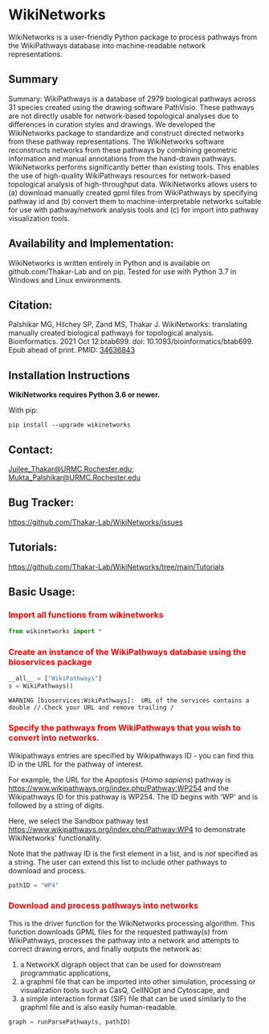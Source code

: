 # WikiNetworks
WikiNetworks is a user-friendly Python package to process pathways from the WikiPathways database into machine-readable network representations.
## Summary
Summary: WikiPathways is a database of 2979 biological pathways across 31 species created using the drawing software PathVisio. These pathways are not directly usable for network-based topological analyses due to differences in curation styles and drawings. We developed the WikiNetworks package to standardize and construct directed networks from these pathway representations. 
The WikiNetworks software reconstructs networks from these pathways by combining geometric information and manual annotations from the hand-drawn pathways. WikiNetworks performs significantly better than existing tools. This enables the use of high-quality WikiPathways resources for network-based topological analysis of high-throughput data.  WikiNetworks allows users to (a) download manually created gpml files from WikiPathways by specifying pathway id and (b) convert them to machine-interpretable networks suitable for use with pathway/network analysis tools and (c) for import into pathway visualization tools.  
## Availability and Implementation: 
WikiNetworks is written entirely in Python and is available on github.com/Thakar-Lab and on pip. Tested for use with Python 3.7 in Windows and Linux environments.
## Citation:
Palshikar MG, Hilchey SP, Zand MS, Thakar J. WikiNetworks: translating manually created biological pathways for topological analysis. Bioinformatics. 2021 Oct 12:btab699. doi: 10.1093/bioinformatics/btab699. Epub ahead of print. PMID: [34636843](https://pubmed.ncbi.nlm.nih.gov/34636843/) 

## Installation Instructions

**WikiNetworks requires Python 3.6 or newer.**

With pip:

    pip install --upgrade wikinetworks

## Contact: 
Juilee_Thakar@URMC.Rochester.edu; Mukta_Palshikar@URMC.Rochester.edu
## Bug Tracker:
https://github.com/Thakar-Lab/WikiNetworks/issues
## Tutorials:
https://github.com/Thakar-Lab/WikiNetworks/tree/main/Tutorials
## Basic Usage:
### <font color='red'>Import all functions from wikinetworks</font>   


```python
from wikinetworks import *
```

### <font color='red'> Create an instance of the WikiPathways database using the bioservices package</font>  


```python
__all__ = ["WikiPathways"]
s = WikiPathways()
```

    WARNING [bioservices:WikiPathways]:  URL of the services contains a double //.Check your URL and remove trailing /


### <font color='red'>Specify the pathways from WikiPathways that you wish to convert into networks. </font>  
Wikipathways entries are specified by Wikipathways ID - you can find this ID in the URL for the pathway of interest.

For example, the URL for the Apoptosis (*Homo sapiens*) pathway is https://www.wikipathways.org/index.php/Pathway:WP254 and the Wikipathways ID for this pathway is WP254. The ID begins with 'WP' and is followed by a string of digits.


Here, we select the Sandbox pathway test https://www.wikipathways.org/index.php/Pathway:WP4 to demonstrate WikiNetworks' functionality.

Note that the pathway ID is the first element in a list, and is *not* specified as a string. The user can extend this list to include other pathways to download and process.


```python
pathID = "WP4"
```

### <font color='red'>Download and process pathways into networks</font> 

This is the driver function for the WikiNetworks processing algorithm. This function downloads GPML files for the requested pathway(s) from WikiPathways, processes the pathway into a network and attempts to correct drawing errors, and finally outputs the network as:
1. a NetworkX digraph object that can be used for downstream programmatic applications, 
1. a graphml file that can be imported into other simulation, processing or visualization tools such as CasQ, CellNOpt and Cytoscape, and
1. a simple interaction format (SIF) file that can be used similarly to the graphml file and is also easily human-readable.


```python
graph = runParsePathway(s, pathID)
```
